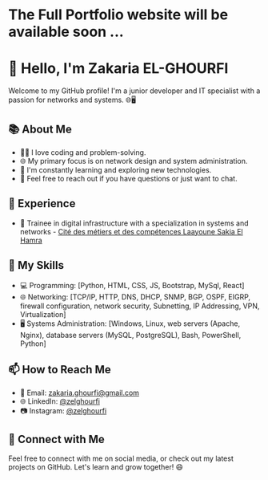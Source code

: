 # The Full Portfolio website will be available soon ...

# 👋 Hello, I'm Zakaria EL-GHOURFI

Welcome to my GitHub profile! I'm a junior developer and IT specialist with a passion for networks and systems. 🌐🖥️

## 📚 About Me

- 👨‍💻 I love coding and problem-solving.
- 🌐 My primary focus is on network design and system administration.
- 🌱 I'm constantly learning and exploring new technologies.
- 📢 Feel free to reach out if you have questions or just want to chat.

## 💼 Experience

- 💼 Trainee in digital infrastructure with a specialization in systems and networks - [Cité des métiers et des compétences Laayoune Sakia El Hamra](https://cmc.ac.ma/)

## 🚀 My Skills

- 💻 Programming: [Python, HTML, CSS, JS, Bootstrap, MySql, React]
- 🌐 Networking: [TCP/IP, HTTP, DNS, DHCP, SNMP, BGP, OSPF, EIGRP, firewall configuration, network security, Subnetting, IP Addressing, VPN, Virtualization]
- 🖥️ Systems Administration: [Windows, Linux, web servers (Apache, Nginx), database servers (MySQL, PostgreSQL), Bash, PowerShell, Python]


## 📫 How to Reach Me

- 📧 Email: [zakaria.ghourfi@gmail.com](zakaria.ghourfi@gmail.com)
- 🌐 LinkedIn: [@zelghourfi](https://www.linkedin.com/in/zelghourfi/)
- 📷 Instagram: [@zelghourfi](https://instagram.com/zelghourfi)

## 🔗 Connect with Me

Feel free to connect with me on social media, or check out my latest projects on GitHub. Let's learn and grow together! 😄

